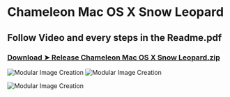 # Chameleon Mac OS X Snow Leopard
## Follow Video and every steps in the Readme.pdf
### [Download ➤ Release Chameleon Mac OS X Snow Leopard.zip](https://github.com/chris1111/Chameleon-Mac-OS-X-Snow-Leopard/releases/tag/V1)

![Modular Image Creation](https://i62.servimg.com/u/f62/18/50/18/69/untitl14.jpg)
![Modular Image Creation](https://i62.servimg.com/u/f62/18/50/18/69/captu493.png)

![Modular Image Creation](https://i62.servimg.com/u/f62/18/50/18/69/68747412.jpg)
